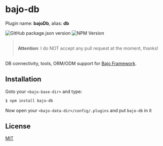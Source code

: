 # bajo-db

Plugin name: **bajoDb**, alias: **db**

![GitHub package.json version](https://img.shields.io/github/package-json/v/ardhi/bajo-db) ![NPM Version](https://img.shields.io/npm/v/bajo-db)

> <br />**Attention**: I do NOT accept any pull request at the moment, thanks!<br /><br />

DB connectivity, tools, ORM/ODM support for [Bajo Framework](https://github.com/ardhi/bajo).

## Installation

Goto your ```<bajo-base-dir>``` and type:

```bash
$ npm install bajo-db
```

Now open your ```<bajo-data-dir>/config/.plugins``` and put ```bajo-db``` in it

## License

[MIT](LICENSE)
